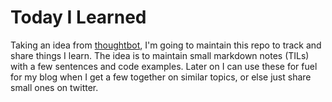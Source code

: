 # Today I Learned
Taking an idea from [thoughtbot](https://github.com/thoughtbot/til), I'm going to maintain this repo to track and share things I learn. The idea is to maintain small markdown notes (TILs) with a few sentences and code examples. Later on I can use these for fuel for my blog when I get a few together on similar topics, or else just share small ones on twitter.

